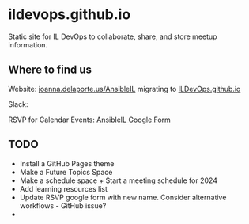 # ildevops.github.io
Static site for IL DevOps to collaborate, share, and store meetup information.


## Where to find us
Website: [joanna.delaporte.us/AnsibleIL](https://joanna.delaporte.us/AnsibleIL) migrating to [ILDevOps.github.io](https://ildevops.github.io)

Slack: 

RSVP for Calendar Events: [AnsibleIL Google Form](https://forms.gle/xdcasEHsouwLJuNJA)

## TODO
- Install a GitHub Pages theme
- Make a Future Topics Space
- Make a schedule space + Start a meeting schedule for 2024
- Add learning resources list
- Update RSVP google form with new name. Consider alternative workflows - GitHub issue?
- 
